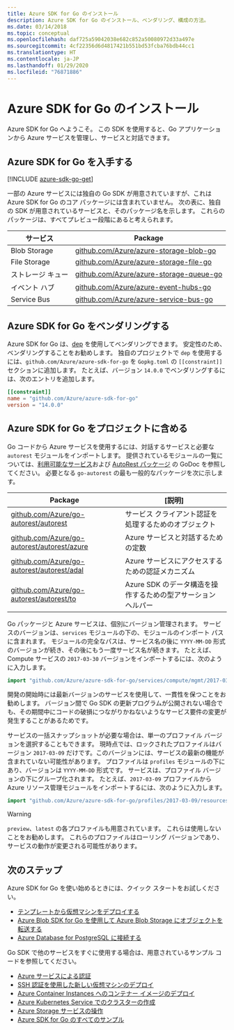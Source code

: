 ```yaml
---
title: Azure SDK for Go のインストール
description: Azure SDK for Go のインストール、ベンダリング、構成の方法。
ms.date: 03/14/2018
ms.topic: conceptual
ms.openlocfilehash: daf725a59042038e682c852a50080972d33a497e
ms.sourcegitcommit: 4cf22356d6d4817421b551bd53fcba76bdb44cc1
ms.translationtype: HT
ms.contentlocale: ja-JP
ms.lasthandoff: 01/29/2020
ms.locfileid: "76871886"
---
```

# <a name="install-the-azure-sdk-for-go"></a>Azure SDK for Go のインストール

Azure SDK for Go へようこそ。 この SDK を使用すると、Go アプリケーションから Azure サービスを管理し、サービスと対話できます。

## <a name="get-the-azure-sdk-for-go"></a>Azure SDK for Go を入手する

[!INCLUDE [azure-sdk-go-get](includes/azure-sdk-go-get.md)]

一部の Azure サービスには独自の Go SDK が用意されていますが、これは Azure SDK for Go のコア パッケージには含まれていません。 次の表に、独自の SDK が用意されているサービスと、そのパッケージ名を示します。 これらのパッケージは、すべてプレビュー段階にあると考えられます。

| サービス | Package |
|---------|---------|
| Blob Storage | [github.com/Azure/azure-storage-blob-go](https://github.com/Azure/azure-storage-blob-go) |
| File Storage | [github.com/Azure/azure-storage-file-go](https://github.com/Azure/azure-storage-file-go) |
| ストレージ キュー | [github.com/Azure/azure-storage-queue-go](https://github.com/Azure/azure-storage-queue-go) |
| イベント ハブ | [github.com/Azure/azure-event-hubs-go](https://github.com/Azure/azure-event-hubs-go) |
| Service Bus | [github.com/Azure/azure-service-bus-go](https://github.com/Azure/azure-service-bus-go) |

## <a name="vendor-the-azure-sdk-for-go"></a>Azure SDK for Go をベンダリングする

Azure SDK for Go は、[dep](https://github.com/golang/dep) を使用してベンダリングできます。 安定性のため、ベンダリングすることをお勧めします。 独自のプロジェクトで `dep` を使用するには、`github.com/Azure/azure-sdk-for-go` を `Gopkg.toml` の `[[constraint]]` セクションに追加します。 たとえば、バージョン `14.0.0` でベンダリングするには、次のエントリを追加します。

```toml
[[constraint]]
name = "github.com/Azure/azure-sdk-for-go"
version = "14.0.0"
```

## <a name="include-the-azure-sdk-for-go-in-your-project"></a>Azure SDK for Go をプロジェクトに含める

Go コードから Azure サービスを使用するには、対話するサービスと必要な `autorest` モジュールをインポートします。
提供されているモジュールの一覧については、[利用可能なサービス](https://godoc.org/github.com/Azure/azure-sdk-for-go)および [AutoRest パッケージ](https://godoc.org/github.com/Azure/go-autorest) の GoDoc を参照してください。 必要となる `go-autorest` の最も一般的なパッケージを次に示します。

| Package | [説明] |
|---------|-------------|
| [github.com/Azure/go-autorest/autorest][autorest] | サービス クライアント認証を処理するためのオブジェクト |
| [github.com/Azure/go-autorest/autorest/azure][autorest/azure] | Azure サービスと対話するための定数 |
| [github.com/Azure/go-autorest/autorest/adal][autorest/adal] | Azure サービスにアクセスするための認証メカニズム |
| [github.com/Azure/go-autorest/autorest/to][autorest/to] | Azure SDK のデータ構造を操作するための型アサーション ヘルパー |

[autorest]: https://godoc.org/github.com/Azure/go-autorest/autorest
[autorest/azure]: https://godoc.org/github.com/Azure/go-autorest/autorest/azure
[autorest/adal]: https://godoc.org/github.com/Azure/go-autorest/autorest/adal
[autorest/to]: https://godoc.org/github.com/Azure/go-autorest/autorest/to

Go パッケージと Azure サービスは、個別にバージョン管理されます。 サービスのバージョンは、`services` モジュールの下の、モジュールのインポート パスに含まれます。 モジュールの完全なパスは、サービス名の後に `YYYY-MM-DD` 形式のバージョンが続き、その後にもう一度サービス名が続きます。 たとえば、Compute サービスの `2017-03-30` バージョンをインポートするには、次のように入力します。

```go
import "github.com/Azure/azure-sdk-for-go/services/compute/mgmt/2017-03-30/compute"
```

開発の開始時には最新バージョンのサービスを使用して、一貫性を保つことをお勧めします。
バージョン間で Go SDK の更新プログラムが公開されない場合でも、その期間中にコードの破損につながりかねないようなサービス要件の変更が発生することがあるためです。

サービスの一括スナップショットが必要な場合は、単一のプロファイル バージョンを選択することもできます。 現時点では、ロックされたプロファイルはバージョン `2017-03-09` だけです。このバージョンには、サービスの最新の機能が含まれていない可能性があります。 プロファイルは `profiles` モジュールの下にあり、バージョンは `YYYY-MM-DD` 形式です。 サービスは、プロファイル バージョンの下にグループ化されます。 たとえば、`2017-03-09` プロファイルから Azure リソース管理モジュールをインポートするには、次のように入力します。

```go
import "github.com/Azure/azure-sdk-for-go/profiles/2017-03-09/resources/mgmt/resources"
```

> [!WARNING]
> `preview`、`latest` の各プロファイルも用意されています。 これらは使用しないことをお勧めします。 これらのプロファイルはローリング バージョンであり、サービスの動作が変更される可能性があります。

## <a name="next-steps"></a>次のステップ

Azure SDK for Go を使い始めるときには、クイック スタートをお試しください。

* [テンプレートから仮想マシンをデプロイする](azure-sdk-go-qs-vm.md)
* [Azure Blob SDK for Go を使用して Azure Blob Storage にオブジェクトを転送する](/azure/storage/blobs/storage-quickstart-blobs-go?toc=%2fgo%2fazure%2ftoc.json)
* [Azure Database for PostgreSQL に接続する](/azure/postgresql/connect-go?toc=%2fgo%2fazure%2ftoc.json)

Go SDK で他のサービスをすぐに使用する場合は、用意されているサンプル コードを参照してください。

* [Azure サービスによる認証](https://github.com/Azure-Samples/azure-sdk-for-go-samples/tree/master/internal/iam)
* [SSH 認証を使用した新しい仮想マシンのデプロイ](https://github.com/Azure-Samples/azure-sdk-for-go-samples/tree/master/compute)
* [Azure Container Instances へのコンテナー イメージのデプロイ](https://github.com/Azure-Samples/azure-sdk-for-go-samples/tree/master/compute)
* [Azure Kubernetes Service でのクラスターの作成](https://github.com/Azure-Samples/azure-sdk-for-go-samples/blob/master/compute)
* [Azure Storage サービスの操作](https://github.com/Azure-Samples/azure-sdk-for-go-samples/tree/master/storage)
* [Azure SDK for Go のすべてのサンプル](https://github.com/azure-samples/azure-sdk-for-go-samples)
